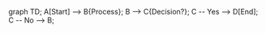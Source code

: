 graph TD;
    A[Start] --> B{Process};
    B --> C{Decision?};
    C -- Yes --> D[End];
    C -- No --> B;

